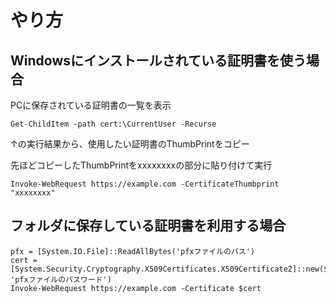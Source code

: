 # やり方

## Windowsにインストールされている証明書を使う場合

PCに保存されている証明書の一覧を表示

```PowerShell:PowerShell
Get-ChildItem -path cert:\CurrentUser -Recurse
```

↑の実行結果から、使用したい証明書のThumbPrintをコピー

先ほどコピーしたThumbPrintをxxxxxxxxの部分に貼り付けて実行

```PowerShell:PowerShell
Invoke-WebRequest https://example.com -CertificateThumbprint "xxxxxxxx"
```

## フォルダに保存している証明書を利用する場合

```PowerShell:PowerShell
pfx = [System.IO.File]::ReadAllBytes('pfxファイルのパス')
cert = [System.Security.Cryptography.X509Certificates.X509Certificate2]::new($pfx, 'pfxファイルのパスワード')
Invoke-WebRequest https://example.com -Certificate $cert
```
